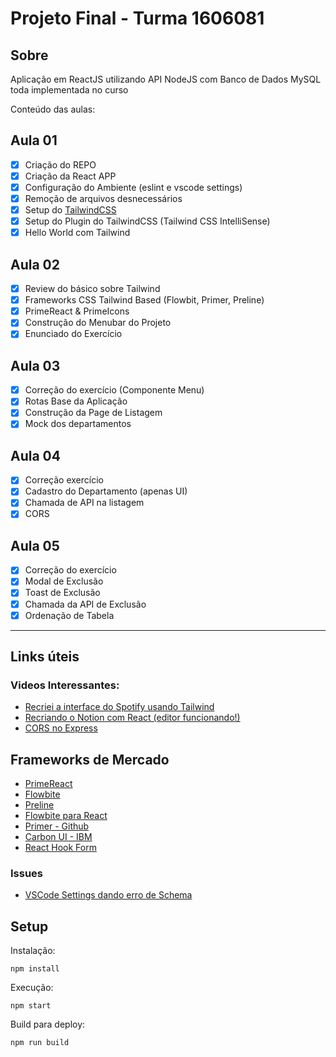 # Projeto Final - Turma 1606081

## Sobre
Aplicação em ReactJS utilizando API NodeJS com Banco de Dados MySQL toda implementada no curso

Conteúdo das aulas:

## Aula 01
- [X] Criação do REPO
- [X] Criação da React APP
- [X] Configuração do Ambiente (eslint e vscode settings)
- [X] Remoção de arquivos desnecessários
- [X] Setup do [TailwindCSS](https://tailwindcss.com/docs/guides/create-react-app)
- [X] Setup do Plugin do TailwindCSS (Tailwind CSS IntelliSense)
- [X] Hello World com Tailwind

## Aula 02
- [X] Review do básico sobre Tailwind
- [X] Frameworks CSS Tailwind Based (Flowbit, Primer, Preline)
- [X] PrimeReact & PrimeIcons
- [X] Construção do Menubar do Projeto
- [X] Enunciado do Exercício

## Aula 03
- [X] Correção do exercício (Componente Menu)
- [X] Rotas Base da Aplicação
- [X] Construção da Page de Listagem
- [X] Mock dos departamentos

## Aula 04
- [X] Correção exercício
- [X] Cadastro do Departamento (apenas UI)
- [X] Chamada de API na listagem
- [X] CORS

## Aula 05
- [X] Correção do exercício
- [X] Modal de Exclusão
- [X] Toast de Exclusão
- [X] Chamada da API de Exclusão
- [X] Ordenação de Tabela

---
## Links úteis
### Videos Interessantes:
* [Recriei a interface do Spotify usando Tailwind](https://www.youtube.com/watch?v=YVI-q3idGiM)
* [Recriando o Notion com React (editor funcionando!)](https://www.youtube.com/watch?v=-SDxID3BS4I)
* [CORS no Express](https://expressjs.com/en/resources/middleware/cors.html#configuring-cors)

## Frameworks de Mercado
* [PrimeReact](https://primereact.com/)
* [Flowbite](https://flowbite.com/)
* [Preline](https://preline.co/)
* [Flowbite para React](https://www.flowbite-react.com/)
* [Primer - Github](https://primer.style/design/)
* [Carbon UI - IBM](https://carbondesignsystem.com/)
* [React Hook Form](https://www.react-hook-form.com/)

### Issues
* [VSCode Settings dando erro de Schema](https://bobbyhadz.com/blog/unable-to-load-schema-from-vscode-cannot-open)


## Setup
Instalação:


`npm install`

Execução:

`npm start`

Build para deploy:

`npm run build`

